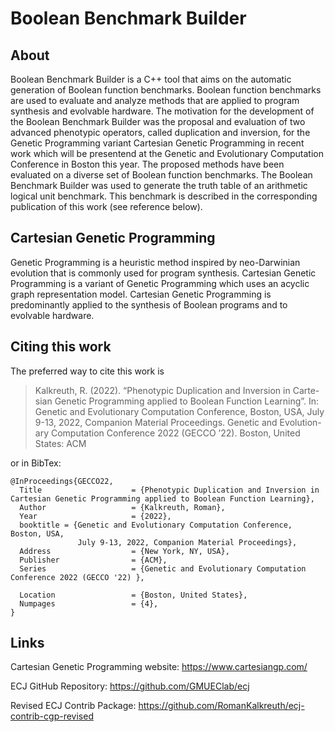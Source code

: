 # Boolean Benchmark Builder 

## About 

Boolean Benchmark Builder is a C++ tool that aims on the automatic generation of Boolean function benchmarks. Boolean function benchmarks are used to evaluate and analyze methods that are applied to program synthesis and evolvable hardware. The motivation for the development of the Boolean Benchmark Builder was the proposal and evaluation of two advanced phenotypic operators, called duplication and inversion, for the Genetic Programming variant Cartesian Genetic Programming in recent work which will be presentend at the Genetic and Evolutionary Computation Conference in Boston this year. The proposed methods have been evaluated on a diverse set of Boolean function benchmarks. The Boolean Benchmark Builder was used to generate the truth table of an arithmetic logical unit benchmark. This benchmark is described in the corresponding publication of this work (see reference below). 

## Cartesian Genetic Programming 

Genetic Programming is a heuristic method inspired by neo-Darwinian evolution that is commonly used for program synthesis. Cartesian Genetic Programming is a variant of Genetic Programming which uses an acyclic graph representation model. Cartesian Genetic Programming is predominantly applied to the synthesis of Boolean programs and to evolvable hardware.

## Citing this work

The preferred way to cite this work is

> Kalkreuth, R. (2022). “Phenotypic Duplication and Inversion in Carte-
> sian Genetic Programming applied to Boolean Function Learning”. In:
> Genetic and Evolutionary Computation Conference, Boston, USA, July
> 9-13, 2022, Companion Material Proceedings. Genetic and Evolution-
> ary Computation Conference 2022 (GECCO ’22). Boston, United States:
> ACM

or in BibTex:


```
@InProceedings{GECCO22,
  Title                    = {Phenotypic Duplication and Inversion in Cartesian Genetic Programming applied to Boolean Function Learning},
  Author                   = {Kalkreuth, Roman},
  Year                     = {2022},
  booktitle = {Genetic and Evolutionary Computation Conference, Boston, USA,
               July 9-13, 2022, Companion Material Proceedings},
  Address                  = {New York, NY, USA},
  Publisher                = {ACM},
  Series                   = {Genetic and Evolutionary Computation Conference 2022 (GECCO '22) },

  Location                 = {Boston, United States},
  Numpages                 = {4},
}

```
## Links 

Cartesian Genetic Programming website: https://www.cartesiangp.com/

ECJ GitHub Repository: https://github.com/GMUEClab/ecj

Revised ECJ Contrib Package: https://github.com/RomanKalkreuth/ecj-contrib-cgp-revised
